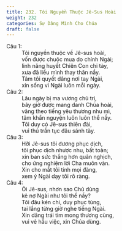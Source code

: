 ```yaml
---
title: 232. Tôi Nguyền Thuộc Jê-Sus Hoài
weight: 232
categories: Sự Dâng Mình Cho Chúa
draft: false
---
```

<dl><dt>Câu 1:</dt><dd data-verse="1">Tôi nguyền thuộc về Jê-sus hoài, <br/>vốn được chuộc mua do chính Ngài; <br/>linh năng huyết Chiên Con chi tày, <br/>xưa đã liều mình thay thân nầy. <br/>Tâm tôi quyết dâng nơi tay Ngài, <br/>xin sống vì Ngài luôn mỗi ngày. </dd><dt>Câu 2:</dt><dd data-verse="2">Lâu ngày bị ma vương chủ trị, <br/>bây giờ được mang danh Chúa hoài, <br/>vâng theo tiếng yêu thương nhu mì, <br/>tâm khẩn nguyện luôn luôn thể nầy. <br/>Tôi duy có Jê-sus thiên đài, <br/>vui thú trần tục đâu sánh tày. </dd><dt>Câu 3:</dt><dd data-verse="3">Hỡi Jê-sus tôi đương phục dịch, <br/>tôi phục dịch nhược nhu, bất toàn; <br/>xin ban sức thắng hơn quân nghịch, <br/>cho ứng nghiệm lời Cha muôn vàn. <br/>Xin cho mắt tôi tinh mọi đàng, <br/>xem ý Ngài dạy tôi rõ ràng. </dd><dt>Câu 4:</dt><dd data-verse="3">Ôi Jê-sus, nhơn sao Chủ dùng <br/>kẻ nợ Ngài như tôi thể nầy? <br/>Tôi đâu kén chi, duy phục tùng, <br/>tai lắng từng giờ nghe tiếng Ngài. <br/>Xin dâng trái tim mong thương cùng, <br/>vui vẻ hầu việc, xin Chúa dùng. </dd></dl>